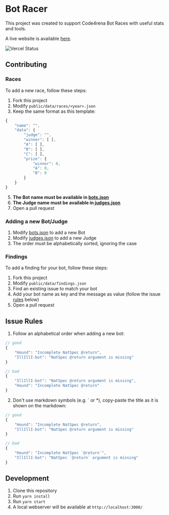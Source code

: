 # Bot Racer

This project was created to support Code4rena Bot Races with useful stats and tools.

A live website is available [here](https://botracer.xyz/).

![Vercel Status](https://vercelbadge.vercel.app/api/dadekuma/bot-racer)

## Contributing

### Races
To add a new race, follow these steps:

1. Fork this project
2. Modify `public/data/races/<year>.json`
3. Keep the same format as this template:
```js
{
    "name": "",
    "data": {
        "judge": "",
        "winner": [ ],
        "A": [ ],
        "B": [ ],
        "C": [ ],
        "prize": {
            "winner": 0,
            "A": 0,
            "B": 0
        }
    }
}
```
5. **The Bot name must be available in [bots.json](public/data/bots.json)**
6. **The Judge name must be available in [judges.json](public/data/judges.json)**
7. Open a pull request

### Adding a new Bot/Judge

1. Modify [bots.json](public/data/bots.json) to add a new Bot
2. Modify [judges.json](public/data/judges.json) to add a new Judge
3. The order must be alphabetically sorted, ignoring the case

### Findings
To add a finding for your bot, follow these steps:

1. Fork this project
2. Modify `public/data/findings.json`
3. Find an existing issue to match your bot
4. Add your bot name as key and the message as value (follow the issue [rules](#issue-rules) below)
5. Open a pull request


## Issue Rules

1. Follow an alphabetical order when adding a new bot:

```js
// good
{
    "Hound": "Incomplete NatSpec @return",
    "IllIllI-bot": "NatSpec @return argument is missing"
}

// bad
{
    "IllIllI-bot": "NatSpec @return argument is missing",
    "Hound": "Incomplete NatSpec @return"    
}
```

2. Don't use markdown symbols (e.g. ` or *), copy-paste the title as it is shown on the markdown:

```js
// good
{
    "Hound": "Incomplete NatSpec @return",
    "IllIllI-bot": "NatSpec @return argument is missing"
}

// bad
{
    "Hound": "Incomplete NatSpec `@return`",
    "IllIllI-bot": "NatSpec `@return` argument is missing"      
}
```

## Development

1. Clone this repository
2. Run `yarn install`
3. Run `yarn start`
4. A local webserver will be available at `http://localhost:3000/`
